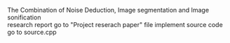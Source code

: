 The Combination of Noise Deduction, Image segmentation and Image sonification  
research report go to "Project reserach paper" file 
implement source code go to source.cpp
